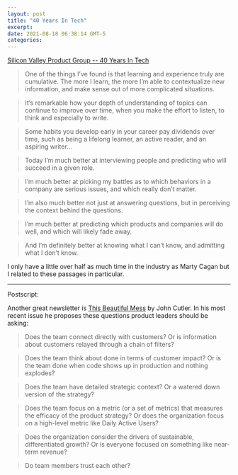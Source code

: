 ```yaml
---
layout: post
title: "40 Years In Tech"
excerpt: 
date: 2021-08-18 06:38:14 GMT-5
categories: 
---
```


[Silicon Valley Product Group -- 40 Years In Tech](https://svpg.com/40-years-in-tech/)

> One of the things I’ve found is that learning and experience truly are cumulative.  The more I learn, the more I’m able to contextualize new information, and make sense out of more complicated situations.

> It’s remarkable how your depth of understanding of topics can continue to improve over time, when you make the effort to listen, to think and especially to write.

> Some habits you develop early in your career pay dividends over time, such as being a lifelong learner, an active reader, and an aspiring writer...

> Today I’m much better at interviewing people and predicting who will succeed in a given role.

> I’m much better at picking my battles as to which behaviors in a company are serious issues, and which really don’t matter. 

> I’m also much better not just at answering questions, but in perceiving the context behind the questions.

> I’m much better at predicting which products and companies will do well, and which will likely fade away.

> And I’m definitely better at knowing what I can’t know, and admitting what I don’t know.

I only have a little over half as much time in the industry as Marty Cagan but I related to these passages in particular.

---

Postscript:

Another great newsletter is [This Beautiful Mess](https://cutlefish.substack.com/) by John Cutler. In his most recent issue he proposes these questions product leaders should be asking:

> Does the team connect directly with customers? Or is information about customers relayed through a chain of filters?

> Does the team think about done in terms of customer impact? Or is the team done when code shows up in production and nothing explodes?

> Does the team have detailed strategic context? Or a watered down version of the strategy?

> Does the team focus on a metric (or a set of metrics) that measures the efficacy of the product strategy? Or does the organization focus on a high-level metric like Daily Active Users?

> Does the organization consider the drivers of sustainable, differentiated growth? Or is everyone focused on something like near-term revenue?

> Do team members trust each other?